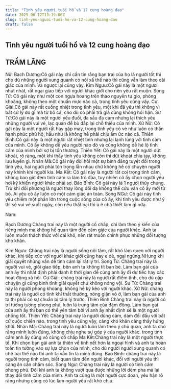 ```yaml
---
title: "Tình yêu người tuổi hổ và 12 cung hoàng đạo"
date: 2025-06-12T13:19:06Z
slug: tinh-yeu-nguoi-tuoi-ho-va-12-cung-hoang-dao
draft: false
---
```


## Tình yêu người tuổi hổ và 12 cung hoàng đạo

## TRẦM LÃNG

Nữ:
Bạch Dương:Cô gái này chỉ cần tin rằng bạn trai của họ là người tốt thì cho dù những người xung quanh có nói xấ thế nào thì cũng vẫn làm theo cải giác của mình. Và ngược lại cũng vậy.
Kim Ngưu:Cô gái này là một người nhút nhát, rất ngại giao tiếp với người khác giới cho nên yêu rất muộn.
Song Tử: Cô gái này như một con ngựa hoang trên thảo nguyên tự gio, phóng khoáng, không theo một chuẩn mực nào cả, trong tình yêu cũng vậy.
Cự Giải:Cô gái này rất cuồng nhiệt trong tình yêu, một khi đã yêu thì không vì bất cứ lý do gì mà từ bỏ cả, cho dù có phải trả giá cũng không hối hận.
Sư Tử:Cô gái này là một người yếu đuối, đa sầu đa cảm nhưng lại thích yêu những người vui vẻ, lạc quan để bù đắp lại chỗ thiếu của mình.
Xử Nữ: Cô gái này là một người rất hay gặp may, trong tình yêu có vẻ như luôn có thần hạnh phúc phù hộ, hầu như là không hề phải chịu ấm ức nào cả.
Thiên Bình:Cô gái này là một người rất nhiệt tình nhưng lại lạnh lùng với tình cảm của mình. Cô ấy không dễ yêu người nào đó và cũng không dễ hé lộ tình cảm của mình bởi sợ bị tổn thương.
Thiên Yết: Cô gái này là một người dứt khoát, rõ ràng, một khi thấy tình yêu không còn thì dứt khoát chia tay, không lưu luyến gì.
Nhân Mã:Cô gái này đòi hỏi một sự bình đẳng tuyệt đối trong tình yêu, hai người phải tôn trọng lẫn nhau chứ không hề có chuyện người này khinh khi người kia.
Ma Kết: Cô gái này là người rất coi trọng tình cảm, không bao giờ đem tình cảm ra làm trò đùa, tuy nhiên cô ấy chọn người yêu hơi kỹ khiến người khác phải sợ.
Bảo BÌnh: Cô gái này là 1 người thủy chung. Trừ khi đối phương là người thay lòng đổi dạ không thể cứu vãn cô ấy mới từ bỏ. Ai yêu cô ấy luôn có một cảm giác an toàn.
Song NGư: Cô gái này tình yêu chiếm một phần lớn trong cuộc sống của cô ấy, khi tình yêu được như ý thì sẽ vui vẻ suốt ngày, còn nếu thất bại thì ủ ê chả thiết làm gì nữa.
 
Nam:
 
Bạch Dương:Chàng trai này là một người cố chấp, chỉ làm theo ý kiến của riêng mình mà không hề quan tâm đến cảm giác của người khác. Anh ta luôn muốn thách thức với cái khó, nên rát muốn chinh phục những đối tượng khó khăn.
 
Kim Ngưu: Chàng trai này là người sống nội tâm, rất khó làm quen với người khác, khi tiếp xúc với người khác giới cũng hay e dè, ngại ngùng.NHưng khi giải quyết những vấn đề tình cảm lại rất lý trí.
Song Tử: Chàng trai này là người vui vẻ, giỏi giao tiếp, bên anh ta không tít bạn bè. Làm bạn gái của anh ấy thì nhất định phải dành ít thời gian để cùng anh ấy đi dự tiếc hay các hoạt động xã hội.
Cự Giải: chàng trai này là người rất điềm tĩnh, cho dù gặp chuyện gì cũng bình tĩnh giải quyết chứ không nóng vội.
Sư Tử: Chàng trai này là người phóng khoáng, không hề kỳ kèo với người khác.
Xử Nữ: chàng trai này là người có tính khí thất thường, nóng giận vô ớ, làm bạn gái của anh ta thì phải có sự chuẩn bị tâm lý trước.
Thiên Bình:Chàng trai này là người có trí tưởng tượng phong phú, luôn là trung tâm của đám đông. Làm bạn gái của anh ấy thì bạn có thể yên tâm bởi vì anh ấy nhất định sẽ là một người chồng tốt.
Thiên Yết: Chàng trai này là người dũng cảm, dám đối đầu với bất cứ cuộc chiến nào. trong tình yêu cũng vậy, càng khó khăn càng thấy hứng khởi.
Nhân Mã: Chàng trai này là người luôn làm theo ý chủ quan, anh ta cho rằng mình luôn đúng, không chịu nghe sự góp ý của người khác. trong tình cảm anh ấy cũng vô cùng cố chấp
Ma Kết:Chàng trai này là một người thực tế. Khi chọn bạn gái anh ta thiên về tính nết hơn là ngoại hình và anh ta hoàn toàn tin tưởng vào sự lựa chọn của mình, cho dù người người xung quanh có chê bai thế nào thì anh ta vẫn tin là mình đúng.
Bảo Bình: chàng trai này là người trọng tình cảm, biết quan tâm đến người khác, đối với người yêu thì càng ân cần chăm sóc.
Song Ngư: Chàng trai này là người có tình cảm phong phú. Đôi khi anh ta không vượt qua được những lời dèm pha mà lại thay đổi tình cảm của mình. Anh ta cũng là một người cực đoan, yêu hận rõ ràng nhưng cũng có lúc làm người yêu rất khó chịu.